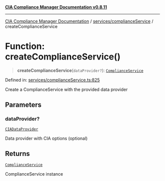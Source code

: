 [**CIA Compliance Manager Documentation v0.8.11**](../../../README.md)

***

[CIA Compliance Manager Documentation](../../../modules.md) / [services/complianceService](../README.md) / createComplianceService

# Function: createComplianceService()

> **createComplianceService**(`dataProvider?`): [`ComplianceService`](../classes/ComplianceService.md)

Defined in: [services/complianceService.ts:825](https://github.com/Hack23/cia-compliance-manager/blob/d6eede30e4f01622fe18187e98b207e9a06a781f/src/services/complianceService.ts#L825)

Create a ComplianceService with the provided data provider

## Parameters

### dataProvider?

[`CIADataProvider`](../../../types/interfaces/CIADataProvider.md)

Data provider with CIA options (optional)

## Returns

[`ComplianceService`](../classes/ComplianceService.md)

ComplianceService instance
